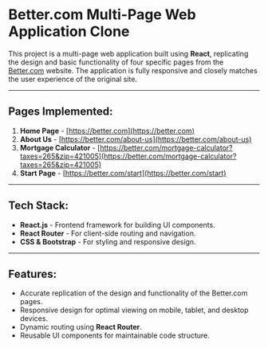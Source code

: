 # Better.com Multi-Page Web Application Clone

This project is a multi-page web application built using **React**, replicating the design and basic functionality of four specific pages from the [Better.com](https://better.com) website. 
The application is fully responsive and closely matches the user experience of the original site.

---

## **Pages Implemented:**
1. **Home Page** - [https://better.com](https://better.com)  
2. **About Us** - [https://better.com/about-us](https://better.com/about-us)  
3. **Mortgage Calculator** - [https://better.com/mortgage-calculator?taxes=265&zip=421005](https://better.com/mortgage-calculator?taxes=265&zip=421005)  
4. **Start Page** - [https://better.com/start](https://better.com/start)  

---

## **Tech Stack:**
- **React.js** - Frontend framework for building UI components.  
- **React Router** - For client-side routing and navigation.  
- **CSS & Bootstrap** - For styling and responsive design.  

---

## **Features:**
- Accurate replication of the design and functionality of the Better.com pages.  
- Responsive design for optimal viewing on mobile, tablet, and desktop devices.  
- Dynamic routing using **React Router**.  
- Reusable UI components for maintainable code structure.  
